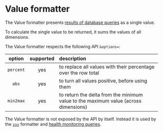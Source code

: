 <!--
title: "Value formatter"
custom_edit_url: https://github.com/netdata/netdata/edit/master/web/api/formatters/value/README.md
-->

# Value formatter

The Value formatter presents [results of database queries](https://github.com/netdata/netdata/blob/master/web/api/queries/README.md) as a single value.

To calculate the single value to be returned, it sums the values of all dimensions.

The Value formatter respects the following API `&options=`:

| option    | supported | description |
|:----:     |:-------:  |:----------  |
| `percent` | yes       | to replace all values with their percentage over the row total|
| `abs`     | yes       | to turn all values positive, before using them |
| `min2max` | yes       | to return the delta from the minimum value to the maximum value (across dimensions)|

The Value formatter is not exposed by the API by itself.
Instead it is used by the [`ssv`](https://github.com/netdata/netdata/blob/master/web/api/formatters/ssv/README.md) formatter
and [health monitoring queries](https://github.com/netdata/netdata/blob/master/health/README.md).



